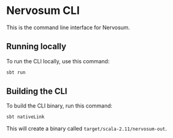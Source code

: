 # Nervosum CLI

This is the command line interface for Nervosum.

## Running locally

To run the CLI locally, use this command:

```bash
sbt run
```

## Building the CLI

To build the CLI binary, run this command:

```bash
sbt nativeLink
```

This will create a binary called `target/scala-2.11/nervosum-out`.
